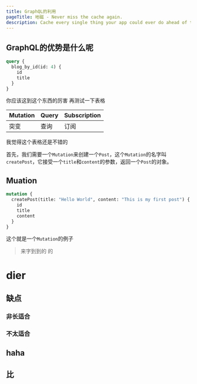 ```yaml
---
title: GraphQL的利用
pageTitle: 地磁 - Never miss the cache again.
description: Cache every single thing your app could ever do ahead of time, so your code never even has to run at all.
---
```


## GraphQL的优势是什么呢

```graphql
query {
  blog_by_id(id: 4) {
    id
    title
  }
}
```

你应该这到这个东西的厉害
再测试一下表格

| Mutation | Query | Subscription |
|----------|-------|--------------|
| 突变       | 查询    | 订阅           | 

我觉得这个表格还是不错的

首先，我们需要一个`Mutation`来创建一个`Post`，这个`Mutation`的名字叫`createPost`，它接受一个`title`和`content`的参数，返回一个`Post`的对象。

## Muation
```graphql
mutation {
  createPost(title: "Hello World", content: "This is my first post") {
    id
    title
    content 
  }
}
```
这个就是一个`Mutation`的例子
> 来字到到的 的


# dier 

## 缺点
### 非长适合
### 不太适合
## haha 

## 比